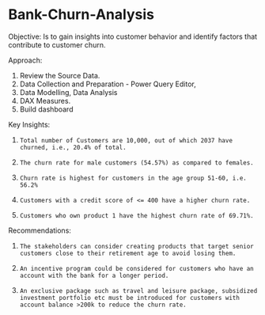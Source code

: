 # Bank-Churn-Analysis

Objective: Is to gain insights into customer behavior and identify factors that contribute to customer churn. 

Approach:
1. Review the Source Data.
2. Data Collection and Preparation - Power Query Editor,
3.  Data Modelling,  Data Analysis
4. DAX Measures.
5. Build dashboard

Key Insights:
1.     Total number of Customers are 10,000, out of which 2037 have churned, i.e., 20.4% of total.
2.     The churn rate for male customers (54.57%) as compared to females.
3.     Churn rate is highest for customers in the age group 51-60, i.e. 56.2%
4.     Customers with a credit score of <= 400 have a higher churn rate.
5.     Customers who own product 1 have the highest churn rate of 69.71%.

Recommendations:
1.     The stakeholders can consider creating products that target senior customers close to their retirement age to avoid losing them.
2.     An incentive program could be considered for customers who have an account with the bank for a longer period.
3.     An exclusive package such as travel and leisure package, subsidized investment portfolio etc must be introduced for customers with account balance >200k to reduce the churn rate.
